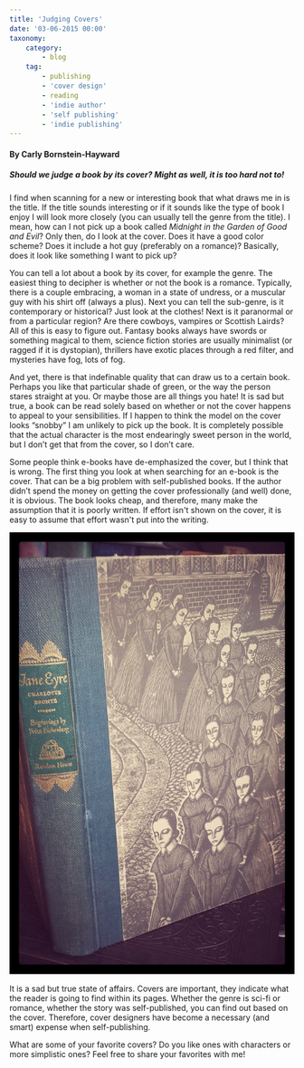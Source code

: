 ```yaml
---
title: 'Judging Covers'
date: '03-06-2015 00:00'
taxonomy:
    category:
        - blog
    tag:
        - publishing
        - 'cover design'
        - reading
        - 'indie author'
        - 'self publishing'
        - 'indie publishing'
---
```


#### By Carly Bornstein-Hayward

##### _Should we judge a book by its cover? Might as well, it is too hard not to!_

I find when scanning for a new or interesting book that what draws me in is the title. If the title sounds interesting or if it sounds like the type of book I enjoy I will look more closely (you can usually tell the genre from the title). I mean, how can I not pick up a book called _Midnight in the Garden of Good and Evil_? Only then, do I look at the cover. Does it have a good color scheme? Does it include a hot guy (preferably on a romance)? Basically, does it look like something I want to pick up?

You can tell a lot about a book by its cover, for example the genre. The easiest thing to decipher is whether or not the book is a romance. Typically, there is a couple embracing, a woman in a state of undress, or a muscular guy with his shirt off (always a plus). Next you can tell the sub-genre, is it contemporary or historical? Just look at the clothes! Next is it paranormal or from a particular region? Are there cowboys, vampires or Scottish Lairds? All of this is easy to figure out. Fantasy books always have swords or something magical to them, science fiction stories are usually minimalist (or ragged if it is dystopian), thrillers have exotic places through a red filter, and mysteries have fog, lots of fog.

And yet, there is that indefinable quality that can draw us to a certain book. Perhaps you like that particular shade of green, or the way the person stares straight at you. Or maybe those are all things you hate! It is sad but true, a book can be read solely based on whether or not the cover happens to appeal to your sensibilities. If I happen to think the model on the cover looks “snobby” I am unlikely to pick up the book. It is completely possible that the actual character is the most endearingly sweet person in the world, but I don’t get that from the cover, so I don’t care.

Some people think e-books have de-emphasized the cover, but I think that is wrong. The first thing you look at when searching for an e-book is the cover. That can be a big problem with self-published books. If the author didn’t spend the money on getting the cover professionally (and well) done, it is obvious. The book looks cheap, and therefore, many make the assumption that it is poorly written. If effort isn't shown on the cover, it is easy to assume that effort wasn't put into the writing.

![](CB_Editing_Jane_Eyre.jpg?cropResize=450,450)

It is a sad but true state of affairs. Covers are important, they indicate what the reader is going to find within its pages. Whether the genre is sci-fi or romance, whether the story was self-published, you can find out based on the cover. Therefore, cover designers have become a necessary (and smart) expense when self-publishing.

What are some of your favorite covers? Do you like ones with characters or more simplistic ones? Feel free to share your favorites with me!
